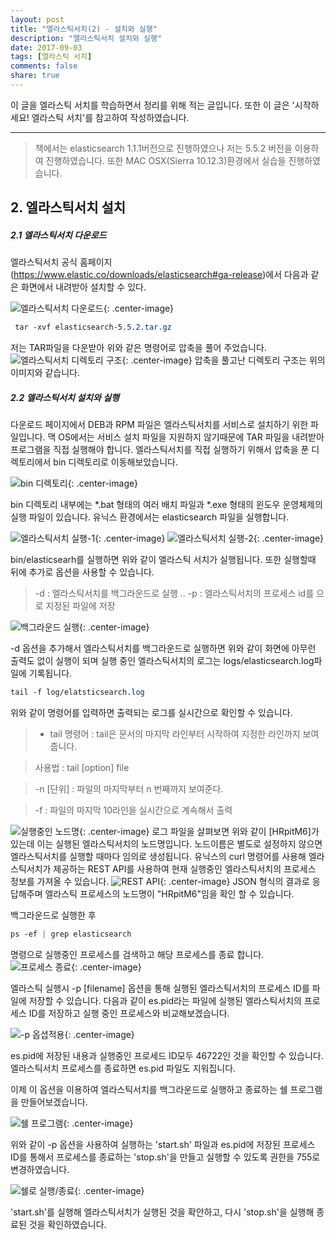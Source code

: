 ```yaml
---
layout: post
title: "엘라스틱서치(2) - 설치와 실행"
description: "엘라스틱서치 설치와 실행"
date: 2017-09-03
tags: [엘라스틱 서치]
comments: false
share: true
---
```


이 글을 엘라스틱 서치를 학습하면서 정리를 위해 적는 글입니다. 또한 이 글은 '시작하세요! 엘라스틱 서치'를 참고하여 작성하였습니다.

--- 
> 책에서는 elasticsearch 1.1.1버전으로 진행하였으나 저는 5.5.2 버전을 이용하여 진행하였습니다.
> 또한 MAC OSX(Sierra 10.12.3)환경에서 실습을 진행하였습니다.

## 2. 엘라스틱서치 설치

##### 2.1 엘라스틱서치 다운로드
엘라스틱서치 공식 홈페이지(https://www.elastic.co/downloads/elasticsearch#ga-release)에서 다음과 같은 화면에서 내려받아 설치할 수 있다.

![엘라스틱서치 다운로드](https://daehoho.github.io/images/elastic_install/elastic_install_1.png){: .center-image}

```css
 tar -xvf elasticsearch-5.5.2.tar.gz 
```

저는 TAR파일을 다운받아 위와 같은 명령어로 압축을 풀어 주었습니다.
![엘라스틱서치 디렉토리 구조](https://daehoho.github.io/images/elastic_install/elastic_install_2.png){: .center-image}
압축을 풀고난 디렉토리 구조는 위의 이미지와 같습니다.

##### 2.2 엘라스틱서치 설치와 실행
 다운로드 페이지에서 DEB과 RPM 파일은 엘라스틱서치를 서비스로 설치하기 위한 파일입니다. 맥 OS에서는 서비스 설치 파일을 지원하지 않기때문에 TAR 파일을 내려받아 프로그램을 직접 실행해야 합니다.
 엘라스틱서치를 직접 실행하기 위해서 압축을 푼 디렉토리에서 bin 디렉토리로 이동해보았습니다.
 
![bin 디렉토리](https://daehoho.github.io/images/elastic_install/elastic_install_3.png){: .center-image}

 bin 디렉토리 내부에는 *.bat 형태의 여러 배치 파일과 *.exe 형태의 윈도우 운영체제의 실행 파일이 있습니다. 유닉스 환경에서는 elasticsearch 파일을 실행합니다.
 
![엘라스틱서치 실행-1](https://daehoho.github.io/images/elastic_install/elastic_install_4.png){: .center-image}
![엘라스틱서치 실행-2](https://daehoho.github.io/images/elastic_install/elastic_install_5.png){: .center-image}


bin/elasticsearh를 실행하면 위와 같이 엘라스틱 서치가 실행됩니다. 또한 실행할때 뒤에 추가로 옵션을 사용할 수 있습니다.



>  -d : 엘라스틱서치를 백그라운드로 실행 ..
>  -p <filename> : 엘라스틱서치의 프로세스 id를 <filename>으로 지정된 파일에 저장




![백그라운드 실행](https://daehoho.github.io/images/elastic_install/elastic_install_6.png){: .center-image}



-d 옵션을 추가해서 엘라스틱서치를 백그라운드로 실행하면 위와 같이 화면에 아무런 출력도 없이 실행이 되며 실행 중인 엘라스틱서치의 로그는 logs/elasticsearch.log파일에 기록됩니다.

```css
tail -f log/elatsticsearch.log 
```
위와 같이 명령어를 입력하면 출력되는 로그를 실시간으로 확인할 수 있습니다.



> * tail 명령어 : tail은 문서의 마지막 라인부터 시작하여 지정한 라인까지 보여줍니다.

>  사용법 : tail [option] file

>  -n [단위] : 파일의 마지막부터 n 번째까지 보여준다.

>  -f : 파일의 마지막 10라인을 실시간으로 계속해서 출력





![실행중인 노드명](https://daehoho.github.io/images/elastic_install/elastic_install_7.png){: .center-image}
로그 파일을 살펴보면 위와 같이 [HRpitM6]가 있는데 이는 실행된 엘라스틱서치의 노드명입니다. 노드이름은 별도로 설정하지 않으면 엘라스틱서치를 실행할 때마다 임의로 생성됩니다.
유닉스의 curl 명령어를 사용해 엘라스틱서치가 제공하는 REST API를 사용하여 현재 실행중인 엘라스틱서치의 프로세스 정보를 가져올 수 있습니다.
![REST API](https://daehoho.github.io/images/elastic_install/elastic_install_8.png){: .center-image}
JSON 형식의 결과로 응답해주며 엘라스틱 프로세스의 노드명이 "HRpitM6"임을 확인 할 수 있습니다. 

백그라운드로 실행한 후 
```css
ps -ef | grep elasticsearch
```

명령으로 실행중인 프로세스를 검색하고 해당 프로세스를 종료 합니다.
![프로세스 종료](https://daehoho.github.io/images/elastic_install/elastic_install_9.png){: .center-image}

엘라스틱 실행시 -p [filename] 옵션을 통해 실행된 엘라스틱서치의 프로세스 ID를 파일에 저장할 수 있습니다. 다음과 같이 es.pid라는 파일에 실행된 엘라스틱서치의 프로세스 ID를 저장하고 실행 중인 프로세스와 비교해보겠습니다.


![-p 옵셥적용](https://daehoho.github.io/images/elastic_install/elastic_install_10.png){: .center-image}

es.pid에 저장된 내용과 실행중인 프로세드 ID모두 46722인 것을 확인할 수 있습니다.
엘라스틱서치 프로세스를 종료하면 es.pid 파일도 지워집니다.

이제 이 옵션을 이용하여 엘라스틱서치를 백그라운드로 실행하고 종료하는 쉘 프로그램을 만들어보겠습니다.

![쉘 프로그램](https://daehoho.github.io/images/elastic_install/elastic_install_11.png){: .center-image}

위와 같이 -p 옵션을 사용하여 실행하는 'start.sh' 파일과 es.pid에 저장된 프로세스 ID를 통해서 프로세스를 종료하는 'stop.sh'을 만들고 실행할 수 있도록 권한을 755로 변경하였습니다.

![쉘로 실행/종료](https://daehoho.github.io/images/elastic_install/elastic_install_12.png){: .center-image}

'start.sh'를 실행해 엘라스틱서치가 실행된 것을 확안하고, 다시 'stop.sh'을 실행해 종료된 것을 확인하였습니다.








